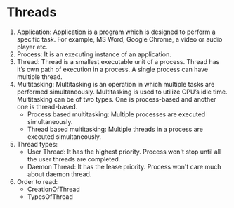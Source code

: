 # Threads
1. Application: Application is a program which is designed to perform a specific task. For example, MS Word, Google Chrome, a video or audio player etc.
2. Process: It is an executing instance of an application.
3. Thread: Thread is a smallest executable unit of a process. Thread has it’s own path of execution in a process. A single process can have multiple thread.
4. Multitasking: Multitasking is an operation in which multiple tasks are performed simultaneously. Multitasking is used to utilize CPU’s idle time. Multitasking can be of two types. One is process-based and another one is thread-based.
    - Process based multitasking: Multiple processes are executed simultaneously.
    - Thread based multitasking: Multiple threads in a process are executed simultaneously.
5. Thread types:
   - User Thread: It has the highest priority. Process won't stop until all the user threads are completed.
   - Daemon Thread: It has the lease priority. Process won't care much about daemon thread.
6. Order to read:
    - CreationOfThread
    - TypesOfThread